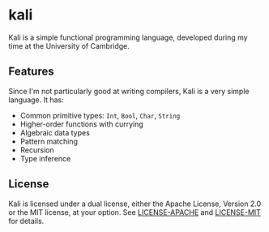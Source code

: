# kali

Kali is a simple functional programming language, developed during my time at the University of Cambridge.

## Features

Since I'm not particularly good at writing compilers, Kali is a very simple language. It has:

-   Common primitive types: `Int`, `Bool`, `Char`, `String`
-   Higher-order functions with currying
-   Algebraic data types
-   Pattern matching
-   Recursion
-   Type inference

## License

Kali is licensed under a dual license, either the Apache License, Version 2.0 or the MIT license, at your option. See [LICENSE-APACHE](LICENSE-APACHE) and [LICENSE-MIT](LICENSE-MIT) for details.
